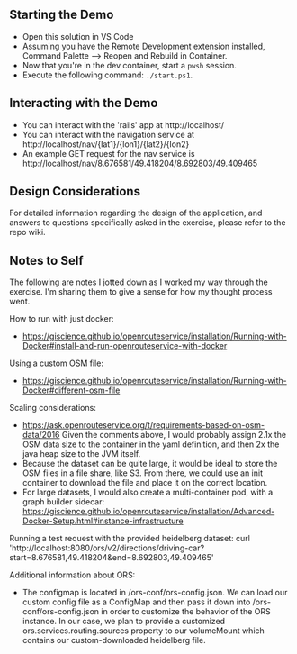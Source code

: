## Starting the Demo ##
- Open this solution in VS Code
- Assuming you have the Remote Development extension installed, Command Palette --> Reopen and Rebuild in Container.
- Now that you're in the dev container, start a `pwsh` session.
- Execute the following command: `./start.ps1`.
## Interacting with the Demo ##
- You can interact with the 'rails' app at http://localhost/
- You can interact with the navigation service at http://localhost/nav/{lat1}/{lon1}/{lat2}/{lon2}
- An example GET request for the nav service is http://localhost/nav/8.676581/49.418204/8.692803/49.409465
## Design Considerations ##
For detailed information regarding the design of the application, and answers to questions specifically asked in the exercise, please refer to the repo wiki.

## Notes to Self ##
The following are notes I jotted down as I worked my way through the exercise.  I'm sharing them to give a sense for how my thought process went.

How to run with just docker:
- https://giscience.github.io/openrouteservice/installation/Running-with-Docker#install-and-run-openrouteservice-with-docker

Using a custom OSM file:
- https://giscience.github.io/openrouteservice/installation/Running-with-Docker#different-osm-file

Scaling considerations:
- https://ask.openrouteservice.org/t/requirements-based-on-osm-data/2016
Given the comments above, I would probably assign 2.1x the OSM data size to the container in the yaml definition, and then 2x the java heap size to the JVM itself.
- Because the dataset can be quite large, it would be ideal to store the OSM files in a file share, like S3.  From there, we could use an init container to download the file and place it on the correct location.
- For large datasets, I would also create a multi-container pod, with a graph builder sidecar: https://giscience.github.io/openrouteservice/installation/Advanced-Docker-Setup.html#instance-infrastructure

Running a test request with the provided heidelberg dataset:
curl 'http://localhost:8080/ors/v2/directions/driving-car?start=8.676581,49.418204&end=8.692803,49.409465'

Additional information about ORS:
- The configmap is located in /ors-conf/ors-config.json.  We can load our custom config file as a ConfigMap and then pass it down into /ors-conf/ors-config.json in order to customize the behavior of the ORS instance.  In our case, we plan to provide a customized ors.services.routing.sources property to our volumeMount which contains our custom-downloaded heidelberg file.